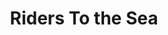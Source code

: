 ---
title: Riders To the Sea
year: 1928
opening_date: 1928-03-20
closing_date: 
layout: productions
featured_image: 
image_caption:
image_credit:
playbill:
category:
Theatre: Theatre Jacksonville
cast:
  Eamon: Achille de Carradeuc
  Maurya: Gertrude F. Jacobi
  Cathleen: Harriet Pullen
  Bartley: John B. Lucy
  Nora: Birsa Shepard
  Colum: W.P. Douglas
  Woman:
    - Lillian Corkran
    - Marie L. Ford
  Girl:
    - Fannie Horovitz
    - Margaret Hughes
crew:
  Director: Paul Stuart Buchanan
  Set Design: Anne C. Lalor
  Props:
    - Charlotte Bowden Perry
    - Margaret Fairlie
    - Mrs. C.J. Williams, Jr.
    - Ray Halle
understudies:
orchestra:
external_links:
---